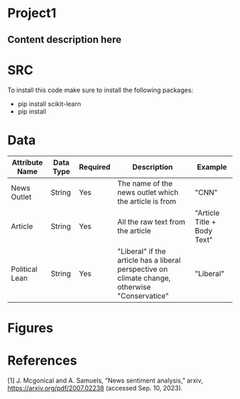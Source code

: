 # Project1

## Content description here

# SRC 
To install this code make sure to install the following packages:
- pip install scikit-learn
- pip install 

# Data 
| Attribute Name | Data Type | Required | Description | Example |
| -------------- | --------- | -------- | ----------- | ------- |
| News Outlet | String | Yes | The name of the news outlet which the article is from | "CNN" |
| Article | String | Yes | All the raw text from the article | "Article Title + Body Text" |
| Political Lean | String | Yes | "Liberal" if the article has a liberal perspective on climate change, otherwise "Conservatice" | "Liberal" |

# Figures


# References 

<a id="1">[1]</a>  J. Mcgonical and A. Samuels, “News sentiment analysis,” arxiv, https://arxiv.org/pdf/2007.02238 (accessed Sep. 10, 2023).


